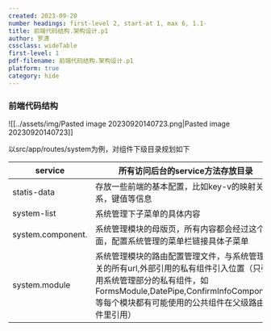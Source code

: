 ```yaml
---
created: 2023-09-20
number headings: first-level 2, start-at 1, max 6, 1.1-
title: 前端代码结构.架构设计.p1
author: 罗潇
cssclass: wideTable
first-level: 1
pdf-filename: 前端代码结构.架构设计.p1
platform: true
category: hide
---
```


### 前端代码结构

![[../assets/img/Pasted image 20230920140723.png|Pasted image 20230920140723]]

以src/app/routes/system为例，对组件下级目录规划如下

| service           | 所有访问后台的service方法存放目录                                                                                                                                                                                   |
| ----------------- | ------------------------------------------------------------------------------------------------------------------------------------------------------------------------------------------------------------------- |
| statis-data       | 存放一些前端的基本配置，比如key-v的映射关系，键值等信息                                                                                                                                                             |
| system-list       | 系统管理下子菜单的具体内容                                                                                                                                                                                          |
| system.component. | 系统管理模块的母版页，所有内容都会经过这个页面，配置系统管理的菜单栏链接具体子菜单                                                                                                                                  |
| system.module     | 系统管理模块的路由配置管理文件，与系统管理相关的所有url,外部引用的私有组件引入位置（只引用系统管理部分的私有组件，如FormsModule,DatePipe,ConfirmInfoComponent等每个模块都有可能使用的公共组件在父级路由文件里引用） |

